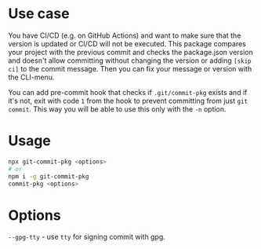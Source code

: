 # Use case

You have CI/CD (e.g. on GitHub Actions)
and want to make sure that the version is updated
or CI/CD will not be executed. This package
compares your project with the previous commit and checks
the package.json version and doesn't allow committing without
changing the version or adding `[skip ci]` to the commit message.
Then you can fix your message or version with the CLI-menu.

You can add pre-commit hook that checks if `.git/commit-pkg` exists
and if it's not, exit with code `1` from the hook to prevent committing
from just `git commit`. This way you will be able to use this only
with the `-n` option.

# Usage

```bash
npx git-commit-pkg <options>
# or
npm i -g git-commit-pkg
commit-pkg <options>
```

# Options

`--gpg-tty` - use `tty` for signing commit with gpg.
